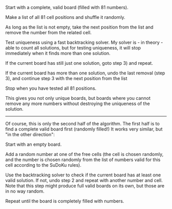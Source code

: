 Start with a complete, valid board (filled with 81 numbers).

Make a list of all 81 cell positions and shuffle it randomly.

As long as the list is not empty, take the next position from the list and remove the number from the related cell.

Test uniqueness using a fast backtracking solver. My solver is - in theory - able to count all solutions, but for testing uniqueness, it will stop immediately when it finds more than one solution.

If the current board has still just one solution, goto step 3) and repeat.

If the current board has more than one solution, undo the last removal (step 3), and continue step 3 with the next position from the list

Stop when you have tested all 81 positions.


This gives you not only unique boards, but boards where you cannot remove any more numbers without destroying the uniqueness of the solution.


---------------------------------------------------------------------------------------------------------------------------------------------
Of course, this is only the second half of the algorithm. The first half is to find a complete valid board first (randomly filled!) It works very similar, but "in the other direction":

Start with an empty board.

Add a random number at one of the free cells (the cell is chosen randomly, and the number is chosen randomly from the list of numbers valid for this cell according to the SuDoKu rules).

Use the backtracking solver to check if the current board has at least one valid solution. If not, undo step 2 and repeat with another number and cell. Note that this step might produce full valid boards on its own, but those are in no way random.

Repeat until the board is completely filled with numbers.
